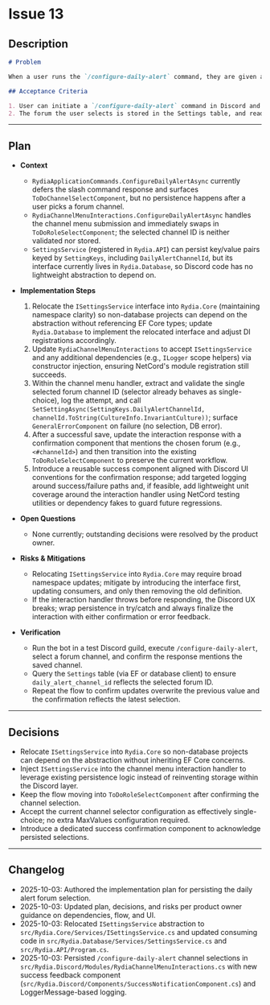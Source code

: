# Issue 13

## Description

```markdown
# Problem

When a user runs the `/configure-daily-alert` command, they are given a list of forum-type channels on Discord to select from for the Daily Updates. We need to be able to capture which forum is selected and store that forum as `SettingKeys.DailyAlertChannelId` in the database.

## Acceptance Criteria

1. User can initiate a `/configure-daily-alert` command in Discord and be shown the forum select list (already working)
2. The forum the user selects is stored in the Settings table, and read back to the user for confirmation
```

---

## Plan

- **Context**
  - `RydiaApplicationCommands.ConfigureDailyAlertAsync` currently defers the slash command response and surfaces `ToDoChannelSelectComponent`, but no persistence happens after a user picks a forum channel.
  - `RydiaChannelMenuInteractions.ConfigureDailyAlertAsync` handles the channel menu submission and immediately swaps in `ToDoRoleSelectComponent`; the selected channel ID is neither validated nor stored.
  - `SettingsService` (registered in `Rydia.API`) can persist key/value pairs keyed by `SettingKeys`, including `DailyAlertChannelId`, but its interface currently lives in `Rydia.Database`, so Discord code has no lightweight abstraction to depend on.

- **Implementation Steps**
  1. Relocate the `ISettingsService` interface into `Rydia.Core` (maintaining namespace clarity) so non-database projects can depend on the abstraction without referencing EF Core types; update `Rydia.Database` to implement the relocated interface and adjust DI registrations accordingly.
  2. Update `RydiaChannelMenuInteractions` to accept `ISettingsService` and any additional dependencies (e.g., `ILogger` scope helpers) via constructor injection, ensuring NetCord's module registration still succeeds.
  3. Within the channel menu handler, extract and validate the single selected forum channel ID (selector already behaves as single-choice), log the attempt, and call `SetSettingAsync(SettingKeys.DailyAlertChannelId, channelId.ToString(CultureInfo.InvariantCulture))`; surface `GeneralErrorComponent` on failure (no selection, DB error).
  4. After a successful save, update the interaction response with a confirmation component that mentions the chosen forum (e.g., `<#channelId>`) and then transition into the existing `ToDoRoleSelectComponent` to preserve the current workflow.
  5. Introduce a reusable success component aligned with Discord UI conventions for the confirmation response; add targeted logging around success/failure paths and, if feasible, add lightweight unit coverage around the interaction handler using NetCord testing utilities or dependency fakes to guard future regressions.

- **Open Questions**
  - None currently; outstanding decisions were resolved by the product owner.

- **Risks & Mitigations**
  - Relocating `ISettingsService` into `Rydia.Core` may require broad namespace updates; mitigate by introducing the interface first, updating consumers, and only then removing the old definition.
  - If the interaction handler throws before responding, the Discord UX breaks; wrap persistence in try/catch and always finalize the interaction with either confirmation or error feedback.

- **Verification**
  - Run the bot in a test Discord guild, execute `/configure-daily-alert`, select a forum channel, and confirm the response mentions the saved channel.
  - Query the `Settings` table (via EF or database client) to ensure `daily_alert_channel_id` reflects the selected forum ID.
  - Repeat the flow to confirm updates overwrite the previous value and the confirmation reflects the latest selection.

---

## Decisions

- Relocate `ISettingsService` into `Rydia.Core` so non-database projects can depend on the abstraction without inheriting EF Core concerns.
- Inject `ISettingsService` into the channel menu interaction handler to leverage existing persistence logic instead of reinventing storage within the Discord layer.
- Keep the flow moving into `ToDoRoleSelectComponent` after confirming the channel selection.
- Accept the current channel selector configuration as effectively single-choice; no extra MaxValues configuration required.
- Introduce a dedicated success confirmation component to acknowledge persisted selections.

---

## Changelog

- 2025-10-03: Authored the implementation plan for persisting the daily alert forum selection.
- 2025-10-03: Updated plan, decisions, and risks per product owner guidance on dependencies, flow, and UI.
- 2025-10-03: Relocated `ISettingsService` abstraction to `src/Rydia.Core/Services/ISettingsService.cs` and updated consuming code in `src/Rydia.Database/Services/SettingsService.cs` and `src/Rydia.API/Program.cs`.
- 2025-10-03: Persisted `/configure-daily-alert` channel selections in `src/Rydia.Discord/Modules/RydiaChannelMenuInteractions.cs` with new success feedback component (`src/Rydia.Discord/Components/SuccessNotificationComponent.cs`) and LoggerMessage-based logging.


